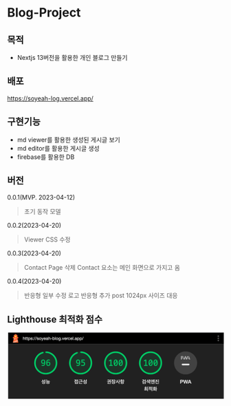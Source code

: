 # Blog-Project

## 목적

- Nextjs 13버전을 활용한 개인 블로그 만들기

## 배포

https://soyeah-log.vercel.app/

## 구현기능

- md viewer를 활용한 생성된 게시글 보기
- md editor를 활용한 게시글 생성
- firebase를 활용한 DB

## 버전

0.0.1(MVP. 2023-04-12)

> 초기 동작 모델

0.0.2(2023-04-20)

> Viewer CSS 수정

0.0.3(2023-04-20)

> Contact Page 삭제
> Contact 요소는 메인 화면으로 가지고 옴

0.0.4(2023-04-20)

> 반응형 일부 수정
> 로고 반응형 추가
> post 1024px 사이즈 대응

## Lighthouse 최적화 점수

![라이트하우스 점수](./public/images/lighthouse-score.png)